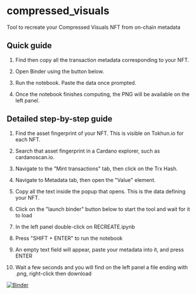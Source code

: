 # compressed_visuals

Tool to recreate your Compressed Visuals NFT from on-chain metadata

## Quick guide

1. Find then copy all the transaction metadata corresponding to your NFT.

2. Open Binder using the button below.

3. Run the notebook. Paste the data once prompted.

4. Once the notebook finishes computing, the PNG will be available on the left panel. 

## Detailed step-by-step guide

1. Find the asset fingerprint of your NFT. This is visible on Tokhun.io for each NFT.

2. Search that asset fingerprint in a Cardano explorer, such as cardanoscan.io.

3. Navigate to the "Mint transactions" tab, then click on the Trx Hash.

4. Navigate to Metadata tab, then open the "Value" element.

5. Copy all the text inside the popup that opens. This is the data defining your NFT.

6. Click on the "launch binder" button below to start the tool and wait for it to load

7. In the left panel double-click on RECREATE.ipynb

8. Press "SHIFT + ENTER" to run the notebook

9. An empty text field will appear, paste your metadata into it, and press ENTER

10. Wait a few seconds and you will find on the left panel a file ending with .png, right-click then download





[![Binder](https://mybinder.org/badge_logo.svg)](https://mybinder.org/v2/gh/pictureknight/compressed_visuals/main)
